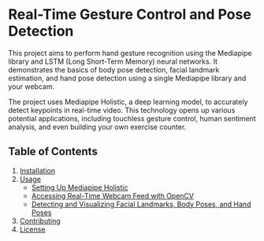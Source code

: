 # Real-Time Gesture Control and Pose Detection

This project aims to perform hand gesture recognition using the Mediapipe library and LSTM (Long Short-Term Memory) neural networks. It demonstrates the basics of body pose detection, facial landmark estimation, and hand pose detection using a single Mediapipe library and your webcam.

The project uses Mediapipe Holistic, a deep learning model, to accurately detect keypoints in real-time video. This technology opens up various potential applications, including touchless gesture control, human sentiment analysis, and even building your own exercise counter.

## Table of Contents
1. [Installation](#installation)
2. [Usage](#usage)
    - [Setting Up Mediapipe Holistic](#setting-up-mediapipe-holistic)
    - [Accessing Real-Time Webcam Feed with OpenCV](#accessing-real-time-webcam-feed-with-opencv)
    - [Detecting and Visualizing Facial Landmarks, Body Poses, and Hand Poses](#detecting-and-visualizing-facial-landmarks-body-poses-and-hand-poses)
3. [Contributing](#contributing)
4. [License](#license)
